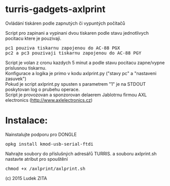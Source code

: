 # turris-gadgets-axlprint
Ovládání tiskáren podle zapnutých či vypuntých počítačů

Script pro zapinani a vypinani dvou tiskaren podle stavu jednotlivych pocitacu ktere je pouzivaji.
<pre>
pc1 pouziva tiskarnu zapojenou do AC-88 PGX
pc2 a pc3 pouzivaji tiskarnu zapojenou do AC-88 PGY
</pre>

Script je volan z cronu kazdych 5 minut a podle stavu pocitacu zapne/vypne prislusnou tiskarnu.<br>
Konfigurace a logika je primo v kodu axlprint.py ("stavy pc" a "nastaveni zasuvek")<br>
Pokud je script axlprint.py spusten s parametrem "1" je na STDOUT poskytovan log o prubehu operace.<br>
Script je provozovan a sponzorovan delaerem Jablotrnu firmou AXL electronics (http://www.axlelectronics.cz)

<h1>Instalace:</h1>
Nainstalujte podporu pro DONGLE
<pre>opkg install kmod-usb-serial-ftdi</pre>
Nahrajte soubory do příslušných adresářů TURRIS. a souboru axlprint.sh nastavte atribut pro spouštění
<pre>chmod +x /axlprint/axlprint.sh</pre>

(c) 2015 Ludek ZITA
